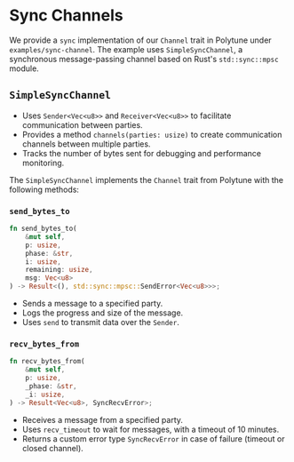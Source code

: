 # Sync Channels

We provide a `sync` implementation of our `Channel` trait in Polytune under `examples/sync-channel`. The example uses `SimpleSyncChannel`, a synchronous message-passing channel based on Rust's `std::sync::mpsc` module.

## `SimpleSyncChannel`

- Uses `Sender<Vec<u8>>` and `Receiver<Vec<u8>>` to facilitate communication between parties.
- Provides a method `channels(parties: usize)` to create communication channels between multiple parties.
- Tracks the number of bytes sent for debugging and performance monitoring.

The `SimpleSyncChannel` implements the `Channel` trait from Polytune with the following methods:

### `send_bytes_to`

```rust
fn send_bytes_to(
    &mut self,
    p: usize,
    phase: &str,
    i: usize,
    remaining: usize,
    msg: Vec<u8>
) -> Result<(), std::sync::mpsc::SendError<Vec<u8>>>;
```

- Sends a message to a specified party.
- Logs the progress and size of the message.
- Uses `send` to transmit data over the `Sender`.

### `recv_bytes_from`

```rust
fn recv_bytes_from(
    &mut self,
    p: usize,
    _phase: &str,
    _i: usize,
) -> Result<Vec<u8>, SyncRecvError>;
```

- Receives a message from a specified party.
- Uses `recv_timeout` to wait for messages, with a timeout of 10 minutes.
- Returns a custom error type `SyncRecvError` in case of failure (timeout or closed channel).
